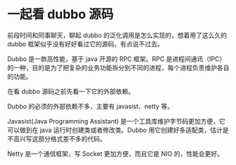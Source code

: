 # 一起看 dubbo 源码

前段时间和同事聊天，聊起 dubbo 的泛化调用是怎么实现的，想着用了这么久的 dubbo 框架似乎没有好好看过它的源码，有点说不过去。

Dubbo 是一款高性能，基于 java 开源的 RPC 框架。RPC 是进程间通讯（IPC）的一种，目的是为了把复杂的业务功能拆分到不同的进程，每个进程负责维护各自的功能。

在看 dubbo 源码之前先看一下它的外部依赖。

Dubbo 的必须的外部依赖不多，主要有 javasist、netty 等。

Javasist(Java Programming Assistant) 是一个工具库维护字节码更加方便，它可以做到在 java 运行时创建类或者修改类。Dubbo 用它创建好多适配类，估计是不高兴写这部分格式差不多的代码。

Netty 是一个通信框架，写 Socket 更加方便，而且它是 NIO 的，性能会更好。
